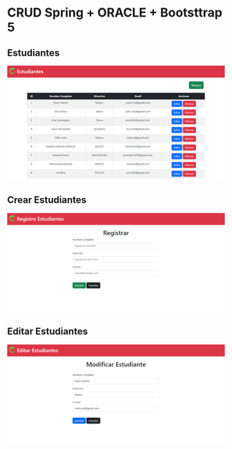 #   CRUD Spring + ORACLE + Bootsttrap 5



##  Estudiantes
<p aling="center">
    <img src="./README/estudiantes.png">
</p>

##  Crear Estudiantes
<p aling="center">
    <img src="./README/crear.png">
</p>

##  Editar Estudiantes
<p aling="center">
    <img src="./README/editar.png">
</p>